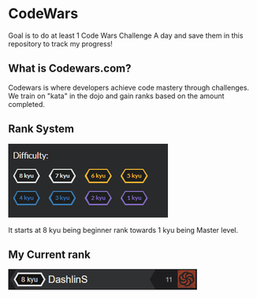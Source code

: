 # CodeWars 
Goal is to do at least 1 Code Wars Challenge A day and save them in this repository to track my progress!

## What is Codewars.com?
Codewars is where developers achieve code mastery through challenges. We train on "kata" in the dojo and gain ranks based on the amount completed. 

## Rank System
![](https://github.com/DashlinS/DashlinS/blob/master/images/codewars%20levels.png)

It starts at 8 kyu being beginner rank towards 1 kyu being Master level.

## My Current rank
![](https://github.com/DashlinS/DashlinS/blob/master/images/codewarslevel.png)
